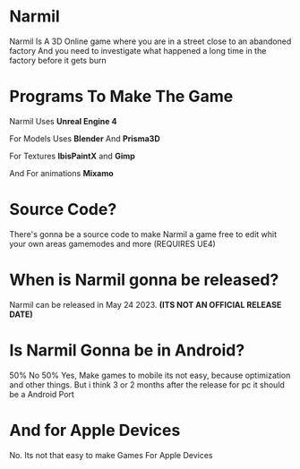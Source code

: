 # Narmil
Narmil Is A 3D Online game where you are in a street close to an abandoned factory
And you need to investigate what happened a long time in the factory before it gets burn
 
# Programs To Make The Game

Narmil Uses **Unreal Engine 4**

For Models Uses **Blender** And **Prisma3D**

For Textures **IbisPaintX** and **Gimp**

And For animations **Mixamo**

# Source Code?

There's gonna be a source code to make Narmil a game free to edit whit your own areas gamemodes and more
(REQUIRES UE4)

# When is Narmil gonna be released?

Narmil can be released in May 24 2023.
**(ITS NOT AN OFFICIAL RELEASE DATE)**

#  Is Narmil Gonna be in Android?

50% No 50% Yes, Make games to mobile its not easy, because optimization and other things. But i think 3 or 2 months after the release for pc it should be a Android Port

# And for Apple Devices 

No. Its not that easy to make Games For Apple Devices

